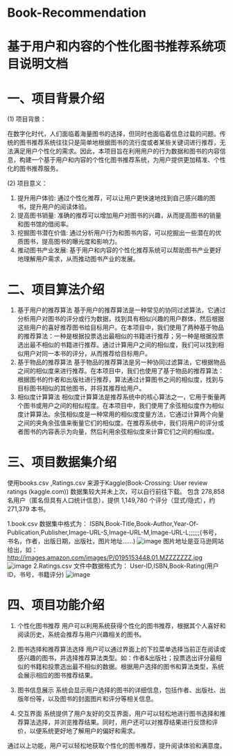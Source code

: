 # Book-Recommendation
# 基于用户和内容的个性化图书推荐系统项目说明文档
# 一、项目背景介绍
(1) 项目背景：

在数字化时代，人们面临着海量图书的选择，但同时也面临着信息过载的问题。传统的图书推荐系统往往只是简单地根据图书的流行度或者某些关键词进行推荐，无法满足用户个性化的需求。因此，本项目旨在利用用户的行为数据和图书的内容信息，构建一个基于用户和内容的个性化图书推荐系统，为用户提供更加精准、个性化的图书推荐服务。

(2) 项目意义：
1. 提升用户体验: 通过个性化推荐，可以让用户更快速地找到自己感兴趣的图书，提升用户的阅读体验。
2. 提高图书销量: 准确的推荐可以增加用户对图书的兴趣，从而提高图书的销量和图书馆的借阅率。
3. 挖掘图书潜在价值: 通过分析用户行为和图书内容，可以挖掘出一些潜在的优质图书，提高图书的曝光度和影响力。
4. 推动图书产业发展: 基于用户和内容的个性化推荐系统可以帮助图书产业更好地理解用户需求，从而推动图书产业的发展。
# 二、项目算法介绍
1. 基于用户的推荐算法
基于用户的推荐算法是一种常见的协同过滤算法，它通过分析用户对图书的评分或行为数据，找到具有相似兴趣的用户群体，然后根据这些用户的喜好推荐图书给目标用户。在本项目中，我们使用了两种基于物品的推荐算法：一种是根据投票选出最相似的书籍进行推荐；另一种是根据投票选出最不相似的书籍进行推荐。通过计算用户之间的相似度，我们可以找到相似用户对同一本书的评分，从而推荐给目标用户。
2. 基于物品的推荐算法
基于物品的推荐算法是另一种协同过滤算法，它根据物品之间的相似度来进行推荐。在本项目中，我们也使用了基于物品的推荐算法：根据图书的作者和出版社进行推荐，算法通过计算图书之间的相似度，找到与目标图书相似的其他图书，并将其推荐给用户。
3. 相似度计算算法
相似度计算算法是推荐系统中的核心算法之一，它用于衡量两个图书或用户之间的相似程度。在本项目中，我们使用了余弦相似度作为相似度计算算法。余弦相似度是一种常用的相似度度量方法，它通过计算两个向量之间的夹角余弦值来衡量它们的相似度。在推荐系统中，我们将用户的评分或者图书的内容表示为向量，然后利用余弦相似度来计算它们之间的相似度。
# 三、项目数据集介绍
使用books.csv ,Ratings.csv 来源于Kaggle(Book-Crossing: User review ratings (kaggle.com)) 数据集较大并未上次，可以自行前往下载。
包含 278,858 名用户（匿名但具有人口统计信息），提供 1,149,780 个评分（显式/隐式），约 271,379 本书。

1.book.csv 数据集中格式为：
ISBN,Book-Title,Book-Author,Year-Of-Publication,Publisher,Image-URL-S,Image-URL-M,Image-URL-L;;;;;;(书号，书名，作者，出版日期，出版社，图片地址......)
![image](https://github.com/csccv/Book-Recommendation/assets/153341089/e1281786-cbc1-4f40-a8ad-890c3c30ab25)
图片地址是亚马逊网站给出，如：
http://images.amazon.com/images/P/0195153448.01.MZZZZZZZ.jpg
![image](https://github.com/csccv/Book-Recommendation/assets/153341089/28f51993-7eab-4e27-b263-5134cbc876b9)
2.Ratings.csv 文件中数据格式为：
User-ID,ISBN,Book-Rating(用户ID，书号，书籍评分)
![image](https://github.com/csccv/Book-Recommendation/assets/153341089/cd0c909b-1cf7-4c2b-8a44-5865e8042bdd)

# 四、项目功能介绍

1. 个性化图书推荐
用户可以利用系统获得个性化的图书推荐，根据其个人喜好和阅读历史，系统会推荐与用户兴趣相关的图书。

2. 图书选择和推荐算法选择
用户可以通过界面上的下拉菜单选择当前正在阅读或感兴趣的图书，并选择推荐算法类型。如：作者&出版社；投票选出评分最相似的书籍和投票选出最不相似的数据。根据用户选择的图书和算法类型，系统会展示相应的图书推荐结果。

3. 图书信息展示
系统会显示用户选择的图书的详细信息，包括作者、出版社、出版年份等，以及图书的封面图片和评分等相关信息。

4. 交互界面
系统提供了用户友好的交互界面，用户可以轻松地进行图书选择和推荐算法选择，并浏览推荐结果。同时，用户还可以对推荐结果进行反馈和评价，以便系统更好地了解用户的偏好和需求。

通过以上功能，用户可以轻松地获取个性化的图书推荐，提升阅读体验和满意度。
